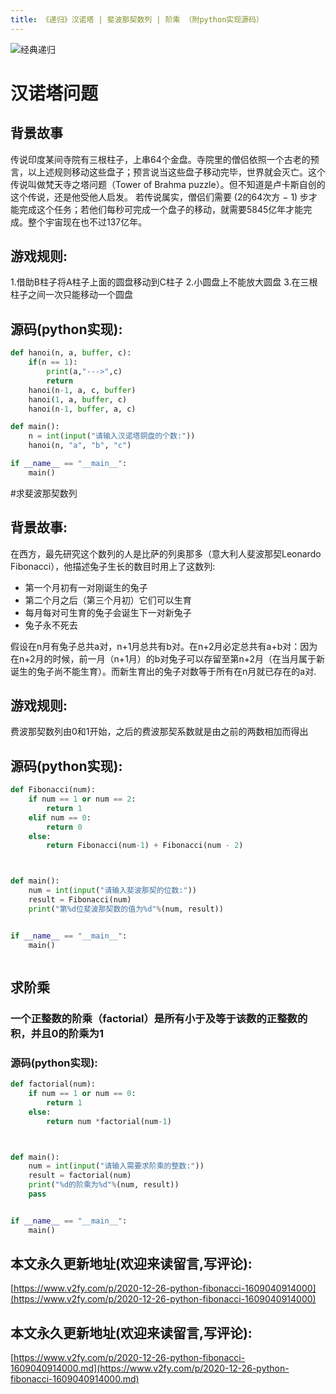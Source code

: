 ```yaml
---
title: 《递归》汉诺塔 | 斐波那契数列 | 阶乘 （附python实现源码）
---
```




![经典递归](https://www.v2fy.com/asset/0i/jikemiji/jikemiji-md/2020-12-26-python-fibonacci-1609040914000.assets/3203841-02d262cbfc90bfbb.png)


# 汉诺塔问题

## 背景故事
传说印度某间寺院有三根柱子，上串64个金盘。寺院里的僧侣依照一个古老的预言，以上述规则移动这些盘子；预言说当这些盘子移动完毕，世界就会灭亡。这个传说叫做梵天寺之塔问题（Tower of Brahma puzzle）。但不知道是卢卡斯自创的这个传说，还是他受他人启发。
若传说属实，僧侣们需要 (2的64次方 − 1) 步才能完成这个任务；若他们每秒可完成一个盘子的移动，就需要5845亿年才能完成。整个宇宙现在也不过137亿年。

## 游戏规则:
1.借助B柱子将A柱子上面的圆盘移动到C柱子
2.小圆盘上不能放大圆盘
3.在三根柱子之间一次只能移动一个圆盘

## 源码(python实现):
```python
def hanoi(n, a, buffer, c):
    if(n == 1):
        print(a,"--->",c)
        return
    hanoi(n-1, a, c, buffer)
    hanoi(1, a, buffer, c)
    hanoi(n-1, buffer, a, c)

def main():
    n = int(input("请输入汉诺塔铜盘的个数:"))
    hanoi(n, "a", "b", "c")

if __name__ == "__main__":
    main()

```

#求斐波那契数列

## 背景故事:

在西方，最先研究这个数列的人是比萨的列奥那多（意大利人斐波那契Leonardo Fibonacci），他描述兔子生长的数目时用上了这数列:

- 第一个月初有一对刚诞生的兔子
- 第二个月之后（第三个月初）它们可以生育
- 每月每对可生育的兔子会诞生下一对新兔子
- 兔子永不死去

假设在n月有兔子总共a对，n+1月总共有b对。在n+2月必定总共有a+b对：因为在n+2月的时候，前一月（n+1月）的b对兔子可以存留至第n+2月（在当月属于新诞生的兔子尚不能生育）。而新生育出的兔子对数等于所有在n月就已存在的a对.

## 游戏规则:
费波那契数列由0和1开始，之后的费波那契系数就是由之前的两数相加而得出




## 源码(python实现):
```python
def Fibonacci(num):
    if num == 1 or num == 2:
        return 1
    elif num == 0:
        return 0
    else:
        return Fibonacci(num-1) + Fibonacci(num - 2)



def main():
    num = int(input("请输入斐波那契的位数:"))
    result = Fibonacci(num)
    print("第%d位斐波那契数的值为%d"%(num, result))


if __name__ == "__main__":
    main()



```

## 求阶乘

### 一个正整数的阶乘（factorial）是所有小于及等于该数的正整数的积，并且0的阶乘为1

### 源码(python实现):

```python
def factorial(num):
    if num == 1 or num == 0:
        return 1
    else:
        return num *factorial(num-1)



def main():
    num = int(input("请输入需要求阶乘的整数:"))
    result = factorial(num)
    print("%d的阶乘为%d"%(num, result))
    pass


if __name__ == "__main__":
    main()

```



 

## 本文永久更新地址(欢迎来读留言,写评论):

[https://www.v2fy.com/p/2020-12-26-python-fibonacci-1609040914000](https://www.v2fy.com/p/2020-12-26-python-fibonacci-1609040914000)

## 本文永久更新地址(欢迎来读留言,写评论):

[https://www.v2fy.com/p/2020-12-26-python-fibonacci-1609040914000.md](https://www.v2fy.com/p/2020-12-26-python-fibonacci-1609040914000.md)
